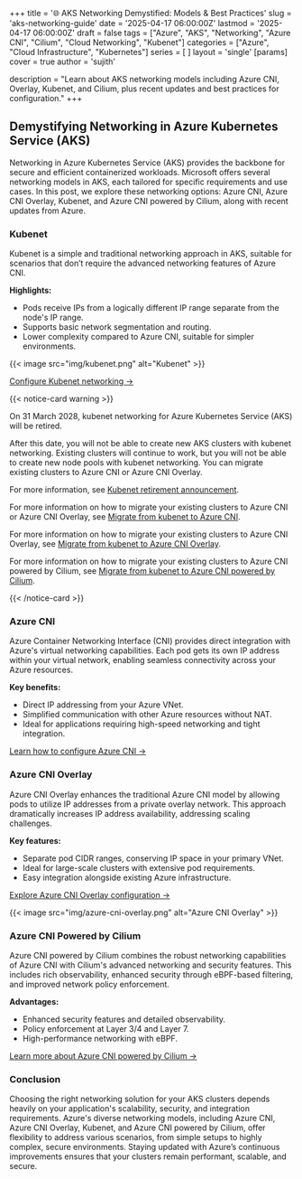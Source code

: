 +++
title = '🌐 AKS Networking Demystified: Models & Best Practices'
slug = 'aks-networking-guide'
date = '2025-04-17 06:00:00Z'
lastmod = '2025-04-17 06:00:00Z'
draft = false
tags = ["Azure", "AKS", "Networking", "Azure CNI", "Cilium", "Cloud Networking", "Kubenet"]
categories = ["Azure", "Cloud Infrastructure", "Kubernetes"]
series = [ ]
layout = 'single'
[params]
  cover = true
  author = 'sujith'

description = "Learn about AKS networking models including Azure CNI, Overlay, Kubenet, and Cilium, plus recent updates and best practices for configuration."
+++

## Demystifying Networking in Azure Kubernetes Service (AKS)

Networking in Azure Kubernetes Service (AKS) provides the backbone for secure and efficient containerized workloads. Microsoft offers several networking models in AKS, each tailored for specific requirements and use cases. In this post, we explore these networking options: Azure CNI, Azure CNI Overlay, Kubenet, and Azure CNI powered by Cilium, along with recent updates from Azure.

### Kubenet

Kubenet is a simple and traditional networking approach in AKS, suitable for scenarios that don’t require the advanced networking features of Azure CNI.

**Highlights:**

- Pods receive IPs from a logically different IP range separate from the node's IP range.
- Supports basic network segmentation and routing.
- Lower complexity compared to Azure CNI, suitable for simpler environments.

{{< image src="img/kubenet.png" alt="Kubenet" >}}

[Configure Kubenet networking →](https://learn.microsoft.com/en-us/azure/aks/configure-kubenet)

{{< notice-card warning >}}

On 31 March 2028, kubenet networking for Azure Kubernetes Service (AKS) will be retired.

After this date, you will not be able to create new AKS clusters with kubenet networking. Existing clusters will continue to work, but you will not be able to create new node pools with kubenet networking. You can migrate existing clusters to Azure CNI or Azure CNI Overlay.

For more information, see [Kubenet retirement announcement](https://azure.microsoft.com/en-us/updates?id=485172).

For more information on how to migrate your existing clusters to Azure CNI or Azure CNI Overlay, see [Migrate from kubenet to Azure CNI](https://learn.microsoft.com/en-us/azure/aks/configure-azure-cni).

For more information on how to migrate your existing clusters to Azure CNI Overlay, see [Migrate from kubenet to Azure CNI Overlay](https://learn.microsoft.com/en-us/azure/aks/azure-cni-overlay).

For more information on how to migrate your existing clusters to Azure CNI powered by Cilium, see [Migrate from kubenet to Azure CNI powered by Cilium](https://learn.microsoft.com/en-us/azure/aks/azure-cni-powered-by-cilium).

{{< /notice-card >}}

### Azure CNI

Azure Container Networking Interface (CNI) provides direct integration with Azure's virtual networking capabilities. Each pod gets its own IP address within your virtual network, enabling seamless connectivity across your Azure resources.

**Key benefits:**

- Direct IP addressing from your Azure VNet.
- Simplified communication with other Azure resources without NAT.
- Ideal for applications requiring high-speed networking and tight integration.

[Learn how to configure Azure CNI →](https://learn.microsoft.com/en-us/azure/aks/configure-azure-cni?tabs=configure-networking-portal)

### Azure CNI Overlay

Azure CNI Overlay enhances the traditional Azure CNI model by allowing pods to utilize IP addresses from a private overlay network. This approach dramatically increases IP address availability, addressing scaling challenges.

**Key features:**

- Separate pod CIDR ranges, conserving IP space in your primary VNet.
- Ideal for large-scale clusters with extensive pod requirements.
- Easy integration alongside existing Azure infrastructure.

[Explore Azure CNI Overlay configuration →](https://learn.microsoft.com/en-us/azure/aks/azure-cni-overlay?tabs=kubectl)

{{< image src="img/azure-cni-overlay.png" alt="Azure CNI Overlay" >}}

### Azure CNI Powered by Cilium

Azure CNI powered by Cilium combines the robust networking capabilities of Azure CNI with Cilium's advanced networking and security features. This includes rich observability, enhanced security through eBPF-based filtering, and improved network policy enforcement.

**Advantages:**

- Enhanced security features and detailed observability.
- Policy enforcement at Layer 3/4 and Layer 7.
- High-performance networking with eBPF.

[Learn more about Azure CNI powered by Cilium →](https://learn.microsoft.com/en-us/azure/aks/azure-cni-powered-by-cilium)

### Conclusion

Choosing the right networking solution for your AKS clusters depends heavily on your application's scalability, security, and integration requirements. Azure's diverse networking models, including Azure CNI, Azure CNI Overlay, Kubenet, and Azure CNI powered by Cilium, offer flexibility to address various scenarios, from simple setups to highly complex, secure environments. Staying updated with Azure’s continuous improvements ensures that your clusters remain performant, scalable, and secure.
